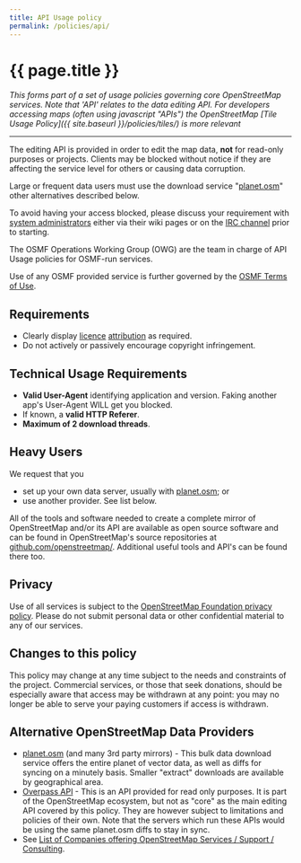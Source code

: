 ```yaml
---
title: API Usage policy
permalink: /policies/api/
---
```


# {{ page.title }}

*This forms part of a set of usage policies governing core OpenStreetMap services. Note that 'API' relates to the data editing API. For developers accessing maps (often using javascript "APIs") the OpenStreetMap [Tile Usage Policy]({{ site.baseurl }}/policies/tiles/) is more relevant*

------

The editing API is provided in order to edit the map data, **not** for read-only purposes or projects. Clients may be blocked without notice if they are affecting the service level for others or causing data corruption.

Large or frequent data users must use the download service "[planet.osm](https://wiki.openstreetmap.org/wiki/Planet.osm)" other alternatives described below.

To avoid having your access blocked, please discuss your requirement with [system administrators](https://wiki.openstreetmap.org/wiki/System_Administrators) either via their wiki pages or on the [IRC channel](https://wiki.openstreetmap.org/wiki/IRC) prior to starting.

The OSMF Operations Working Group (OWG) are the team in charge of API Usage policies for OSMF-run services.

Use of any OSMF provided service is further governed by the [OSMF Terms of Use](https://wiki.osmfoundation.org/wiki/Terms_of_Use).

## Requirements

* Clearly display [licence](https://wiki.openstreetmap.org/wiki/Licence) [attribution](https://wiki.osmfoundation.org/wiki/Licence/Attribution_Guidelines) as required.
* Do not actively or passively encourage copyright infringement.

## Technical Usage Requirements

* **Valid User-Agent** identifying application and version. Faking another app's User-Agent WILL get you blocked.
* If known, a **valid HTTP Referer**.
* **Maximum of 2 download threads**.

## Heavy Users

We request that you

* set up your own data server, usually with [planet.osm](https://wiki.openstreetmap.org/wiki/Planet.osm); or
* use another provider. See list below.

All of the tools and software needed to create a complete mirror of OpenStreetMap and/or its API are available as open source software and can be found in OpenStreetMap's source repositories at [github.com/openstreetmap/](https://github.com/openstreetmap/). Additional useful tools and API's can be found there too.

## Privacy

Use of all services is subject to the [OpenStreetMap Foundation privacy policy](http://wiki.osmfoundation.org/wiki/Privacy_Policy). Please do not submit personal data or other confidential material to any of our services.

## Changes to this policy

This policy may change at any time subject to the needs and constraints of the project. Commercial services, or those that seek donations, should be especially aware that access may be withdrawn at any point: you may no longer be able to serve your paying customers if access is withdrawn.

## Alternative OpenStreetMap Data Providers

* [planet.osm](https://wiki.openstreetmap.org/wiki/Planet.osm) (and many 3rd party mirrors) - This bulk data download service offers the entire planet of vector data, as well as diffs for syncing on a minutely basis. Smaller "extract" downloads are available by geographical area.
* [Overpass API](https://wiki.openstreetmap.org/wiki/Overpass_API) - This is an API provided for read only purposes. It is part of the OpenStreetMap ecosystem, but not as "core" as the main editing API covered by this policy. They are however subject to limitations and policies of their own. Note that the servers which run these APIs would be using the same planet.osm diffs to stay in sync.
* See [List of Companies offering OpenStreetMap Services / Support / Consulting](https://wiki.openstreetmap.org/wiki/Commercial_OSM_Software_and_Services).
